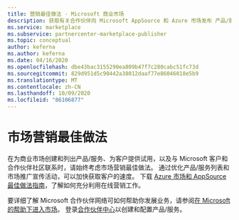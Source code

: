 ```yaml
---
title: 营销最佳做法 - Microsoft 商业市场
description: 获取有关合作伙伴向 Microsoft AppSource 和 Azure 市场发布 产品/服务的市场营销最佳做法的资源。
ms.service: marketplace
ms.subservice: partnercenter-marketplace-publisher
ms.topic: conceptual
author: keferna
ms.author: keferna
ms.date: 04/16/2020
ms.openlocfilehash: dbe43bac3155290ea809b47f7c280cabc51fc73d
ms.sourcegitcommit: 829d951d5c90442a38012daaf77e86046018e5b9
ms.translationtype: MT
ms.contentlocale: zh-CN
ms.lasthandoff: 10/09/2020
ms.locfileid: "86106877"
---
```

# <a name="marketing-best-practices"></a>市场营销最佳做法

在为商业市场创建和列出产品/服务、为客户提供试用，以及与 Microsoft 客户和合作伙伴社区联系时，请始终考虑市场营销最佳做法。 通过优化产品/服务列表和市场推广宣传活动，可以加快获取客户的速度。 下载 [Azure 市场和 AppSource 最佳做法指南](https://aka.ms/marketplacebestpractices)，了解如何充分利用在线营销工作。

要详细了解 Microsoft 合作伙伴网络可如何帮助你发展业务，请参阅[在 Microsoft 的帮助下进入市场](https://partner.microsoft.com/reach-customers/gtm)。 登录[合作伙伴中心](https://partner.microsoft.com/dashboard/commercial-marketplace/)以创建和配置产品/服务。
